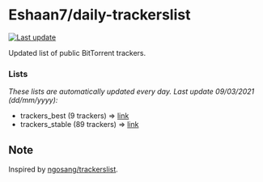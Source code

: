 
# Eshaan7/daily-trackerslist 

[![Last update](https://img.shields.io/badge/Last%20update-09/03/2021-blue.svg)](#)

Updated list of public BitTorrent trackers.

### Lists
*These lists are automatically updated every day. Last update 09/03/2021 (_dd/mm/yyyy_):*

* trackers_best (9 trackers) => [link](https://raw.githubusercontent.com/eshaan7/daily-trackerslist/master/trackers_best.txt)
* trackers_stable (89 trackers) => [link](https://raw.githubusercontent.com/eshaan7/daily-trackerslist/master/trackers_stable.txt)

## Note

Inspired by [ngosang/trackerslist](https://github.com/ngosang/trackerslist).
